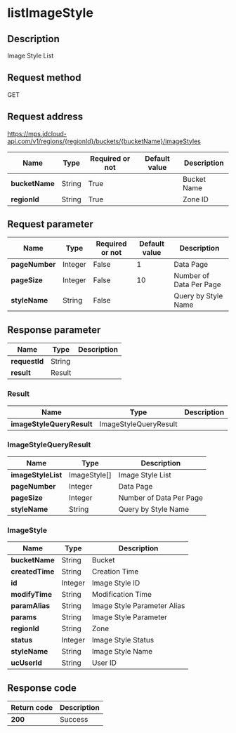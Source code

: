 # listImageStyle


## Description
Image Style List

## Request method
GET

## Request address
https://mps.jdcloud-api.com/v1/regions/{regionId}/buckets/{bucketName}/imageStyles

|Name|Type|Required or not|Default value|Description|
|---|---|---|---|---|
|**bucketName**|String|True| |Bucket Name|
|**regionId**|String|True| |Zone ID|

## Request parameter
|Name|Type|Required or not|Default value|Description|
|---|---|---|---|---|
|**pageNumber**|Integer|False|1|Data Page|
|**pageSize**|Integer|False|10|Number of Data Per Page|
|**styleName**|String|False| |Query by Style Name|


## Response parameter
|Name|Type|Description|
|---|---|---|
|**requestId**|String| |
|**result**|Result| |


### Result
|Name|Type|Description|
|---|---|---|
|**imageStyleQueryResult**|ImageStyleQueryResult| |
### ImageStyleQueryResult
|Name|Type|Description|
|---|---|---|
|**imageStyleList**|ImageStyle[]|Image Style List|
|**pageNumber**|Integer|Data Page|
|**pageSize**|Integer|Number of Data Per Page|
|**styleName**|String|Query by Style Name|
### ImageStyle
|Name|Type|Description|
|---|---|---|
|**bucketName**|String|Bucket|
|**createdTime**|String|Creation Time|
|**id**|Integer|Image Style ID|
|**modifyTime**|String|Modification Time|
|**paramAlias**|String|Image Style Parameter Alias|
|**params**|String|Image Style Parameter|
|**regionId**|String|Zone|
|**status**|Integer|Image Style Status|
|**styleName**|String|Image Style Name|
|**ucUserId**|String|User ID|

## Response code
|Return code|Description|
|---|---|
|**200**|Success|
